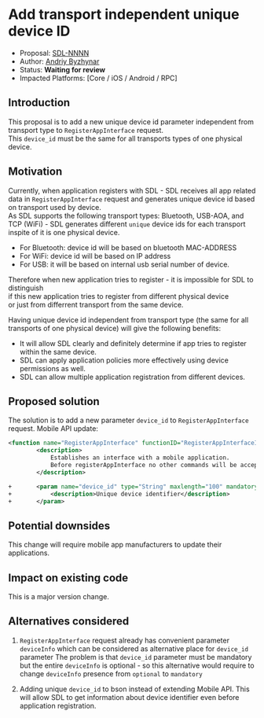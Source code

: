 # Add transport independent unique device ID

* Proposal: [SDL-NNNN](NNNN-add-transport-independent-unique_device-id.md)
* Author: [Andriy Byzhynar](https://github.com/AByzhynar)
* Status: **Waiting for review**
* Impacted Platforms: [Core / iOS / Android / RPC]

## Introduction

This proposal is to add a new unique device id parameter independent from transport type to `RegisterAppInterface` request.  
This `device_id` must be the same for all transports types of one physical device.

## Motivation
Currently, when application registers with SDL - SDL receives all app related data in `RegisterAppInterface` request and generates unique device id based on transport used by device.  
As SDL supports the following transport types: Bluetooth, USB-AOA, and TCP (WiFi) - SDL generates different `unique` device ids for each transport inspite of it is one physical device.

- For Bluetooth: device id will be based on bluetooth MAC-ADDRESS
- For WiFi: device id will be based on IP address
- For USB: it will be based on internal usb serial number of device.

Therefore when new application tries to register - it is impossible for SDL to distinguish  
if this new application tries to register from different physical device  
or just from differrent transport from the same device.

Having unique device id independent from transport type (the same for all transports of one physical device)
will give the following benefits:
- It will allow SDL clearly and definitely determine if app tries to register within the same device.
- SDL can apply application policies more effectively using device permissions as well.
- SDL can allow multiple application registration from different devices.


## Proposed solution
The solution is to add a new parameter `device_id` to `RegisterAppInterface` request.
Mobile API update:
```xml
<function name="RegisterAppInterface" functionID="RegisterAppInterfaceID" messagetype="request" since="1.0">
        <description>
            Establishes an interface with a mobile application.
            Before registerAppInterface no other commands will be accepted/executed.
        </description>

+       <param name="device_id" type="String" maxlength="100" mandatory="true">
+           <description>Unique device identifier</description>
+       </param>
```

## Potential downsides

This change will require mobile app manufacturers to update their applications.

## Impact on existing code

This is a major version change.

## Alternatives considered

1) `RegisterAppInterface` request already has convenient parameter `deviceInfo`
 which can be considered as alternative place for `device_id` parameter
The problem is that `device_id` parameter must be mandatory but
the entire `deviceInfo` is optional - so this alternative would require to
change `deviceInfo` presence from `optional` to `mandatory`

2) Adding unique `device_id` to bson instead of extending Mobile API.
This will allow SDL to get information about device identifier even before
application registration.

